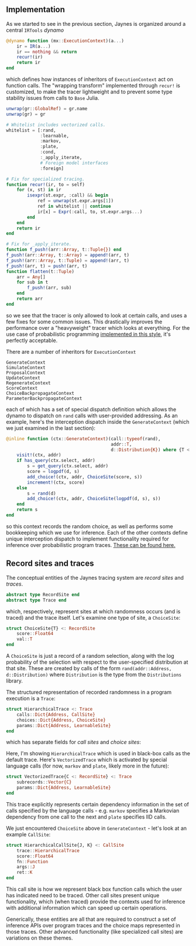 ## Implementation

As we started to see in the previous section, Jaynes is organized around a central `IRTools` _dynamo_

```julia
@dynamo function (mx::ExecutionContext)(a...)
    ir = IR(a...)
    ir == nothing && return
    recur!(ir)
    return ir
end
```

which defines how instances of inheritors of `ExecutionContext` act on function calls. The "wrapping transform" implemented through `recur!` is customized, to make the tracer lightweight and to prevent some type stability issues from calls to `Base` Julia.

```julia
unwrap(gr::GlobalRef) = gr.name
unwrap(gr) = gr

# Whitelist includes vectorized calls.
whitelist = [:rand, 
             :learnable, 
             :markov, 
             :plate, 
             :cond, 
             :_apply_iterate,
             # Foreign model interfaces
             :foreign]

# Fix for specialized tracing.
function recur!(ir, to = self)
    for (x, st) in ir
        isexpr(st.expr, :call) && begin
            ref = unwrap(st.expr.args[1])
            ref in whitelist || continue
            ir[x] = Expr(:call, to, st.expr.args...)
        end
    end
    return ir
end

# Fix for _apply_iterate.
function f_push!(arr::Array, t::Tuple{}) end
f_push!(arr::Array, t::Array) = append!(arr, t)
f_push!(arr::Array, t::Tuple) = append!(arr, t)
f_push!(arr, t) = push!(arr, t)
function flatten(t::Tuple)
    arr = Any[]
    for sub in t
        f_push!(arr, sub)
    end
    return arr
end
```

so we see that the tracer is only allowed to look at certain calls, and uses a few fixes for some common issues. This drastically improves the performance over a "heavyweight" tracer which looks at everything. For the use case of probabilistic programming [implemented in this style](http://proceedings.mlr.press/v15/wingate11a/wingate11a.pdf), it's perfectly acceptable.

There are a number of inheritors for `ExecutionContext`

```
GenerateContext
SimulateContext
ProposalContext
UpdateContext
RegenerateContext
ScoreContext
ChoiceBackpropagateContext
ParameterBackpropagateContext
```

each of which has a set of special dispatch definition which allows the dynamo to dispatch on `rand` calls with user-provided addressing. As an example, here's the interception dispatch inside the `GenerateContext` (which we just examined in the last section):

```julia
@inline function (ctx::GenerateContext)(call::typeof(rand), 
                                        addr::T, 
                                        d::Distribution{K}) where {T <: Address, K}
    visit!(ctx, addr)
    if has_query(ctx.select, addr)
        s = get_query(ctx.select, addr)
        score = logpdf(d, s)
        add_choice!(ctx, addr, ChoiceSite(score, s))
        increment!(ctx, score)
    else
        s = rand(d)
        add_choice!(ctx, addr, ChoiceSite(logpdf(d, s), s))
    end
    return s
end

```

so this context records the random choice, as well as performs some bookkeeping which we use for inference. Each of the other contexts define unique interception dispatch to implement functionality required for inference over probabilistic program traces. [These can be found here.](https://github.com/femtomc/Jaynes.jl/tree/master/src/contexts)

## Record sites and traces

The conceptual entities of the Jaynes tracing system are _record sites_ and _traces_.

```julia
abstract type RecordSite end
abstract type Trace end
```
which, respectively, represent sites at which randomness occurs (and is traced) and the trace itself. Let's examine one type of site, a `ChoiceSite`:

```julia
struct ChoiceSite{T} <: RecordSite
    score::Float64
    val::T
end
```

A `ChoiceSite` is just a record of a random selection, along with the log probability of the selection with respect to the user-specified distribution at that site. These are created by calls of the form `rand(addr::Address, d::Distribution)` where `Distribution` is the type from the `Distributions` library.

The structured representation of recorded randomness in a program execution is a `Trace`:

```julia
struct HierarchicalTrace <: Trace
    calls::Dict{Address, CallSite}
    choices::Dict{Address, ChoiceSite}
    params::Dict{Address, LearnableSite}
end
```

which has separate fields for _call sites_ and _choice sites_:

Here, I'm showing `HierarchicalTrace` which is used in black-box calls as the default trace. Here's `VectorizedTrace` which is activated by special language calls (for now, `markov` and `plate`, likely more in the future):

```julia
struct VectorizedTrace{C <: RecordSite} <: Trace
    subrecords::Vector{C}
    params::Dict{Address, LearnableSite}
end
```

This trace explicitly represents certain dependency information in the set of calls specified by the language calls - e.g. `markov` specifies a Markovian dependency from one call to the next and `plate` specifies IID calls.

We just encountered `ChoiceSite` above in `GenerateContext` - let's look at an example `CallSite`:

```julia
struct HierarchicalCallSite{J, K} <: CallSite
    trace::HierarchicalTrace
    score::Float64
    fn::Function
    args::J
    ret::K
end
```

This call site is how we represent black box function calls which the user has indicated need to be traced. Other call sites present unique functionality, which (when traced) provide the contexts used for inference with additional information which can speed up certain operations.

Generically, these entities are all that are required to construct a set of inference APIs over program traces and the choice maps represented in those traces. Other advanced functionality (like specialized call sites) are variations on these themes.
